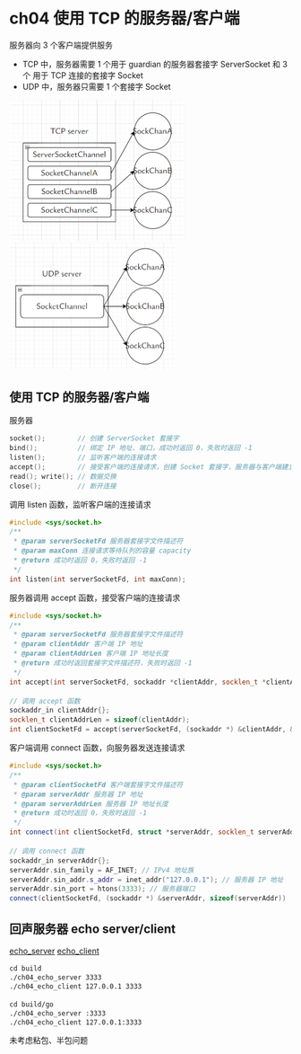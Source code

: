 # ch04 使用 TCP 的服务器/客户端

服务器向 3 个客户端提供服务

- TCP 中，服务器需要 1 个用于 guardian 的服务器套接字 ServerSocket 和 3 个 用于 TCP 连接的套接字 Socket
- UDP 中，服务器只需要 1 个套接字 Socket

<img src="../assets/tcp-server.png" alt="tcp-server" style="zoom:50%;" />

<img src="../assets/udp-server.png" alt="udp-server" style="zoom:50%;" />

## 使用 TCP 的服务器/客户端

服务器

```c++
socket();        // 创建 ServerSocket 套接字
bind();          // 绑定 IP 地址、端口，成功时返回 0，失败时返回 -1
listen();        // 监听客户端的连接请求
accept();        // 接受客户端的连接请求，创建 Socket 套接字，服务器与客户端建立连接
read(); write(); // 数据交换
close();         // 断开连接
```

调用 listen 函数，监听客户端的连接请求

```c++
#include <sys/socket.h>
/**
 * @param serverSocketFd 服务器套接字文件描述符
 * @param maxConn 连接请求等待队列的容量 capacity
 * @return 成功时返回 0，失败时返回 -1
 */
int listen(int serverSocketFd, int maxConn);


```

服务器调用 accept 函数，接受客户端的连接请求

```c++
#include <sys/socket.h>
/**
 * @param serverSocketFd 服务器套接字文件描述符
 * @param clientAddr 客户端 IP 地址
 * @param clientAddrLen 客户端 IP 地址长度
 * @return 成功时返回套接字文件描述符，失败时返回 -1
 */
int accept(int serverSocketFd, sockaddr *clientAddr, socklen_t *clientAddrLen);

// 调用 accept 函数
sockaddr_in clientAddr{};
socklen_t clientAddrLen = sizeof(clientAddr);
int clientSocketFd = accept(serverSocketFd, (sockaddr *) &clientAddr, &clientAddrLen);
```

客户端调用 connect 函数，向服务器发送连接请求

```c++
#include <sys/socket.h>
/**
 * @param clientSocketFd 客户端套接字文件描述符
 * @param serverAddr 服务器 IP 地址
 * @param serverAddrLen 服务器 IP 地址长度
 * @return 成功时返回 0，失败时返回 -1
 */
int connect(int clientSocketFd, struct *serverAddr, socklen_t serverAddrLen);

// 调用 connect 函数
sockaddr_in serverAddr{};
serverAddr.sin_family = AF_INET; // IPv4 地址族
serverAddr.sin_addr.s_addr = inet_addr("127.0.0.1"); // 服务器 IP 地址
serverAddr.sin_port = htons(3333); // 服务器端口
connect(clientSocketFd, (sockaddr *) &serverAddr, sizeof(serverAddr))
```

## 回声服务器 echo server/client

[echo_server](./echo_server.cpp)
[echo_client](./echo_client.cpp)

```shell
cd build
./ch04_echo_server 3333
./ch04_echo_client 127.0.0.1 3333

cd build/go
./ch04_echo_server :3333
./ch04_echo_client 127.0.0.1:3333
```

未考虑粘包、半包问题
